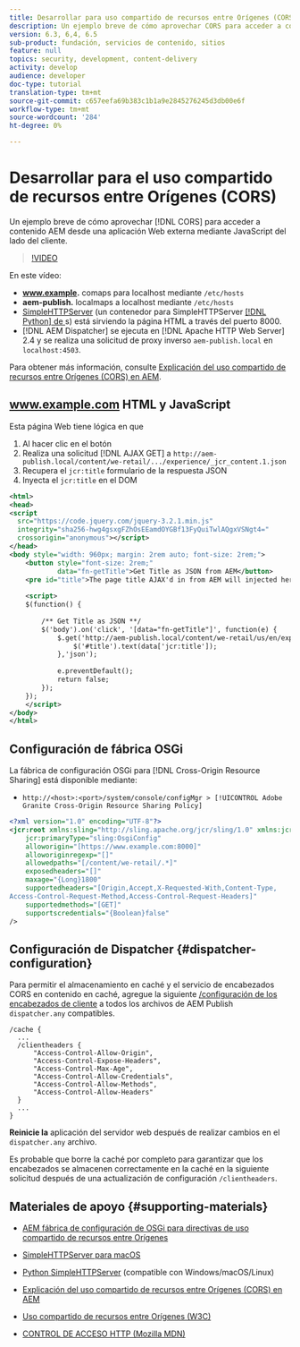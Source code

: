 ```yaml
---
title: Desarrollar para uso compartido de recursos entre Orígenes (CORS) con AEM
description: Un ejemplo breve de cómo aprovechar CORS para acceder a contenido AEM desde una aplicación web externa a través de JavaScript del lado del cliente.
version: 6.3, 6,4, 6.5
sub-product: fundación, servicios de contenido, sitios
feature: null
topics: security, development, content-delivery
activity: develop
audience: developer
doc-type: tutorial
translation-type: tm+mt
source-git-commit: c657eefa69b383c1b1a9e2845276245d3db00e6f
workflow-type: tm+mt
source-wordcount: '284'
ht-degree: 0%

---
```



# Desarrollar para el uso compartido de recursos entre Orígenes (CORS)

Un ejemplo breve de cómo aprovechar [!DNL CORS] para acceder a contenido AEM desde una aplicación Web externa mediante JavaScript del lado del cliente.

>[!VIDEO](https://video.tv.adobe.com/v/18837/?quality=12&learn=on)

En este vídeo:

* **www.example.** comaps para localhost mediante  `/etc/hosts`
* **aem-publish.** localmaps a localhost mediante  `/etc/hosts`
* [SimpleHTTPServer](https://itunes.apple.com/us/app/simple-http-server/id441002840?mt=12) (un contenedor para SimpleHTTPServer [[!DNL Python] de ](https://docs.python.org/2/library/simplehttpserver.html)s) está sirviendo la página HTML a través del puerto 8000.
* [!DNL AEM Dispatcher] se ejecuta en  [!DNL Apache HTTP Web Server] 2.4 y se realiza una solicitud de proxy inverso  `aem-publish.local` en  `localhost:4503`.

Para obtener más información, consulte [Explicación del uso compartido de recursos entre Orígenes (CORS) en AEM](./understand-cross-origin-resource-sharing.md).

## www.example.com HTML y JavaScript

Esta página Web tiene lógica en que

1. Al hacer clic en el botón
1. Realiza una solicitud [!DNL AJAX GET] a `http://aem-publish.local/content/we-retail/.../experience/_jcr_content.1.json`
1. Recupera el `jcr:title` formulario de la respuesta JSON
1. Inyecta el `jcr:title` en el DOM

```xml
<html>
<head>
<script
  src="https://code.jquery.com/jquery-3.2.1.min.js"
  integrity="sha256-hwg4gsxgFZhOsEEamdOYGBf13FyQuiTwlAQgxVSNgt4="
  crossorigin="anonymous"></script>   
</head>
<body style="width: 960px; margin: 2rem auto; font-size: 2rem;">
    <button style="font-size: 2rem;"
            data="fn-getTitle">Get Title as JSON from AEM</button>
    <pre id="title">The page title AJAX'd in from AEM will injected here</pre>
    
    <script>
    $(function() { 
        
        /** Get Title as JSON **/
        $('body').on('click', '[data="fn-getTitle"]', function(e) { 
            $.get('http://aem-publish.local/content/we-retail/us/en/experience/_jcr_content.1.json', function(data) {
                $('#title').text(data['jcr:title']);
            },'json');
            
            e.preventDefault();
            return false;
        });
    });
    </script>
</body>
</html>
```

## Configuración de fábrica OSGi

La fábrica de configuración OSGi para [!DNL Cross-Origin Resource Sharing] está disponible mediante:

* `http://<host>:<port>/system/console/configMgr > [!UICONTROL Adobe Granite Cross-Origin Resource Sharing Policy]`

```xml
<?xml version="1.0" encoding="UTF-8"?>
<jcr:root xmlns:sling="http://sling.apache.org/jcr/sling/1.0" xmlns:jcr="http://www.jcp.org/jcr/1.0"
    jcr:primaryType="sling:OsgiConfig"
    alloworigin="[https://www.example.com:8000]"
    alloworiginregexp="[]"
    allowedpaths="[/content/we-retail/.*]"
    exposedheaders="[]"
    maxage="{Long}1800"
    supportedheaders="[Origin,Accept,X-Requested-With,Content-Type,
Access-Control-Request-Method,Access-Control-Request-Headers]"
    supportedmethods="[GET]"
    supportscredentials="{Boolean}false"
/>
```

## Configuración de Dispatcher {#dispatcher-configuration}

Para permitir el almacenamiento en caché y el servicio de encabezados CORS en contenido en caché, agregue la siguiente [/configuración de los encabezados de cliente](https://experienceleague.adobe.com/docs/experience-manager-dispatcher/using/configuring/dispatcher-configuration.html?lang=en#specifying-the-http-headers-to-pass-through-clientheaders) a todos los archivos de AEM Publish `dispatcher.any` compatibles.

```
/cache { 
  ...
  /clientheaders {
      "Access-Control-Allow-Origin",
      "Access-Control-Expose-Headers",
      "Access-Control-Max-Age",
      "Access-Control-Allow-Credentials",
      "Access-Control-Allow-Methods",
      "Access-Control-Allow-Headers"
  }
  ...
}
```

**Reinicie la** aplicación del servidor web después de realizar cambios en el  `dispatcher.any` archivo.

Es probable que borre la caché por completo para garantizar que los encabezados se almacenen correctamente en la caché en la siguiente solicitud después de una actualización de configuración `/clientheaders`.

## Materiales de apoyo {#supporting-materials}

* [AEM fábrica de configuración de OSGi para directivas de uso compartido de recursos entre Orígenes](http://localhost:4502/system/console/configMgr/com.adobe.granite.cors.impl.CORSPolicyImpl)
* [SimpleHTTPServer para macOS](https://itunes.apple.com/us/app/simple-http-server/id441002840?mt=12)
* [Python SimpleHTTPServer](https://docs.python.org/2/library/simplehttpserver.html) (compatible con Windows/macOS/Linux)

* [Explicación del uso compartido de recursos entre Orígenes (CORS) en AEM](./understand-cross-origin-resource-sharing.md)
* [Uso compartido de recursos entre Orígenes (W3C)](https://www.w3.org/TR/cors/)
* [CONTROL DE ACCESO HTTP (Mozilla MDN)](https://developer.mozilla.org/en-US/docs/Web/HTTP/Access_control_CORS)


